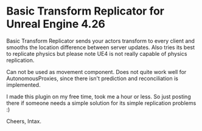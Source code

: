 # Basic Transform Replicator for Unreal Engine 4.26
Basic Transform Replicator sends your actors transform to every client and smooths the location difference between server updates.
Also tries its best to replicate physics but please note UE4 is not really capable of physics replication.

Can not be used as movement component. Does not quite work well for AutonomousProxies, since there isn't prediction and reconciliation is implemented.

I made this plugin on my free time, took me a hour or less. So just posting there if someone needs a simple solution for its simple replication problems :)

Cheers, Intax.
